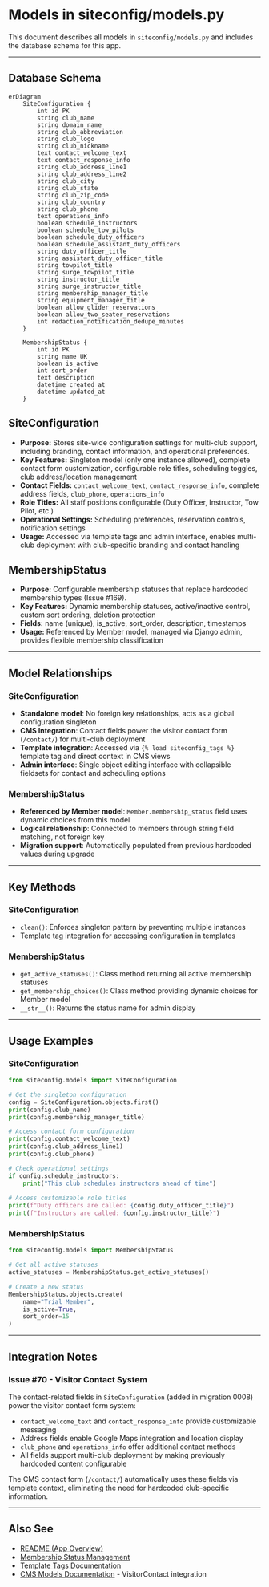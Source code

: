 # Models in siteconfig/models.py

This document describes all models in `siteconfig/models.py` and includes the database schema for this app.

---

## Database Schema

```mermaid
erDiagram
    SiteConfiguration {
        int id PK
        string club_name
        string domain_name
        string club_abbreviation
        string club_logo
        string club_nickname
        text contact_welcome_text
        text contact_response_info
        string club_address_line1
        string club_address_line2
        string club_city
        string club_state
        string club_zip_code
        string club_country
        string club_phone
        text operations_info
        boolean schedule_instructors
        boolean schedule_tow_pilots
        boolean schedule_duty_officers
        boolean schedule_assistant_duty_officers
        string duty_officer_title
        string assistant_duty_officer_title
        string towpilot_title
        string surge_towpilot_title
        string instructor_title
        string surge_instructor_title
        string membership_manager_title
        string equipment_manager_title
        boolean allow_glider_reservations
        boolean allow_two_seater_reservations
        int redaction_notification_dedupe_minutes
    }
    
    MembershipStatus {
        int id PK
        string name UK
        boolean is_active
        int sort_order
        text description
        datetime created_at
        datetime updated_at
    }
```

## SiteConfiguration
- **Purpose:** Stores site-wide configuration settings for multi-club support, including branding, contact information, and operational preferences.
- **Key Features:** Singleton model (only one instance allowed), complete contact form customization, configurable role titles, scheduling toggles, club address/location management
- **Contact Fields:** `contact_welcome_text`, `contact_response_info`, complete address fields, `club_phone`, `operations_info`
- **Role Titles:** All staff positions configurable (Duty Officer, Instructor, Tow Pilot, etc.)
- **Operational Settings:** Scheduling preferences, reservation controls, notification settings
- **Usage:** Accessed via template tags and admin interface, enables multi-club deployment with club-specific branding and contact handling

## MembershipStatus
- **Purpose:** Configurable membership statuses that replace hardcoded membership types (Issue #169).
- **Key Features:** Dynamic membership statuses, active/inactive control, custom sort ordering, deletion protection
- **Fields:** name (unique), is_active, sort_order, description, timestamps
- **Usage:** Referenced by Member model, managed via Django admin, provides flexible membership classification

---

## Model Relationships

### SiteConfiguration
- **Standalone model**: No foreign key relationships, acts as a global configuration singleton
- **CMS Integration**: Contact fields power the visitor contact form (`/contact/`) for multi-club deployment
- **Template integration**: Accessed via `{% load siteconfig_tags %}` template tag and direct context in CMS views
- **Admin interface**: Single object editing interface with collapsible fieldsets for contact and scheduling options

### MembershipStatus  
- **Referenced by Member model**: `Member.membership_status` field uses dynamic choices from this model
- **Logical relationship**: Connected to members through string field matching, not foreign key
- **Migration support**: Automatically populated from previous hardcoded values during upgrade

---

## Key Methods

### SiteConfiguration
- `clean()`: Enforces singleton pattern by preventing multiple instances
- Template tag integration for accessing configuration in templates

### MembershipStatus
- `get_active_statuses()`: Class method returning all active membership statuses
- `get_membership_choices()`: Class method providing dynamic choices for Member model
- `__str__()`: Returns the status name for admin display

---

## Usage Examples

### SiteConfiguration
```python
from siteconfig.models import SiteConfiguration

# Get the singleton configuration
config = SiteConfiguration.objects.first()
print(config.club_name)
print(config.membership_manager_title)

# Access contact form configuration
print(config.contact_welcome_text)
print(config.club_address_line1)
print(config.club_phone)

# Check operational settings
if config.schedule_instructors:
    print("This club schedules instructors ahead of time")
    
# Access customizable role titles
print(f"Duty officers are called: {config.duty_officer_title}")
print(f"Instructors are called: {config.instructor_title}")
```

### MembershipStatus
```python
from siteconfig.models import MembershipStatus

# Get all active statuses
active_statuses = MembershipStatus.get_active_statuses()

# Create a new status
MembershipStatus.objects.create(
    name="Trial Member",
    is_active=True,
    sort_order=15
)
```

---

## Integration Notes

### Issue #70 - Visitor Contact System
The contact-related fields in `SiteConfiguration` (added in migration 0008) power the visitor contact form system:
- `contact_welcome_text` and `contact_response_info` provide customizable messaging
- Address fields enable Google Maps integration and location display
- `club_phone` and `operations_info` offer additional contact methods
- All fields support multi-club deployment by making previously hardcoded content configurable

The CMS contact form (`/contact/`) automatically uses these fields via template context, eliminating the need for hardcoded club-specific information.

---

## Also See
- [README (App Overview)](README.md)
- [Membership Status Management](membership-statuses.md)
- [Template Tags Documentation](../templatetags/)
- [CMS Models Documentation](../../cms/docs/models.md) - VisitorContact integration